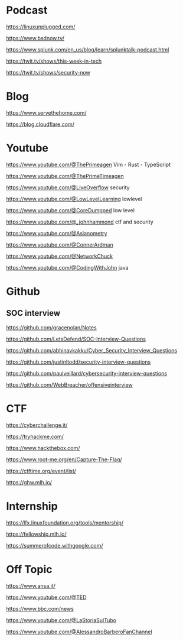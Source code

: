 
# Podcast
https://linuxunplugged.com/

https://www.bsdnow.tv/

https://www.splunk.com/en_us/blog/learn/splunktalk-podcast.html

https://twit.tv/shows/this-week-in-tech

https://twit.tv/shows/security-now


# Blog 
https://www.servethehome.com/

https://blog.cloudflare.com/

# Youtube
https://www.youtube.com/@ThePrimeagen Vim - Rust - TypeScript

https://www.youtube.com/@ThePrimeTimeagen

https://www.youtube.com/@LiveOverflow security

https://www.youtube.com/@LowLevelLearning lowlevel

https://www.youtube.com/@CoreDumpped low level

https://www.youtube.com/@_johnhammond ctf and security

https://www.youtube.com/@Asianometry

https://www.youtube.com/@ConnerArdman 

https://www.youtube.com/@NetworkChuck

https://www.youtube.com/@CodingWithJohn java


# Github
## SOC interview
https://github.com/gracenolan/Notes

https://github.com/LetsDefend/SOC-Interview-Questions

https://github.com/abhinavkakku/Cyber_Security_Interview_Questions

https://github.com/justinltodd/security-interview-questions

https://github.com/paulveillard/cybersecurity-interview-questions

https://github.com/WebBreacher/offensiveinterview




# CTF 
https://cyberchallenge.it/

https://tryhackme.com/

https://www.hackthebox.com/

https://www.root-me.org/en/Capture-The-Flag/

https://ctftime.org/event/list/

https://ghw.mlh.io/

# Internship
https://lfx.linuxfoundation.org/tools/mentorship/

https://fellowship.mlh.io/

https://summerofcode.withgoogle.com/

# Off Topic 
https://www.ansa.it/

https://www.youtube.com/@TED

https://www.bbc.com/news

https://www.youtube.com/@LaStoriaSulTubo

https://www.youtube.com/@AlessandroBarberoFanChannel
